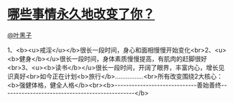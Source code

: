 
#  [哪些事情永久地改变了你？](https://zhihu.com/questions/26982970)



[@叶黑子](https://zhihu.com/people/85a2d1339656010517a138a5614c2fbd)

1、&lt;b&gt;&lt;u&gt;戒淫&lt;/u&gt;&lt;/b&gt;很长一段时间，身心和面相慢慢开始变化&lt;br&gt;2、&lt;u&gt;&lt;b&gt;健身&lt;/b&gt;&lt;/u&gt;很长一段时间，身体素质慢慢提高，有肌肉的赶脚很好&lt;br&gt;3、&lt;u&gt;&lt;b&gt;读书&lt;/b&gt;&lt;/u&gt;很长一段时间，开阔了眼界，丰富内心，增长见识真好&lt;br&gt;如今正在计划&lt;b&gt;旅行&lt;/b&gt;................&lt;br&gt;所有改变围绕2大核心：&lt;b&gt;强健体格，健全人格&lt;/b&gt;&lt;br&gt;&lt;b&gt;-----------------------------善始善终-----------------------------------------------&lt;/b&gt;